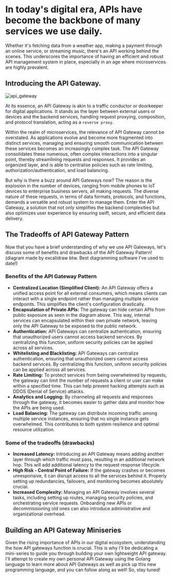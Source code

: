 # In today's digital era, APIs have become the backbone of many services we use daily.

Whether it's fetching data from a weather app, making a payment through an online service, or streaming music, there's an API working behind the scenes. This underscores the importance of having an efficient and robust API management system in place, especially in an age where microservices are highly prevalent.

## Introducing the API Gateway.

![api_gateway](/blogs/build-api-gateway-1/api-gateway-1.png)

At its essence, an API Gateway is akin to a traffic conductor or doorkeeper for digital applications. It stands as the layer between external users or devices and the backend services, handling request proxying, composition, and protocol translation, acting as a `reverse proxy`.

Within the realm of microservices, the relevance of API Gateway cannot be overstated. As applications evolve and become more fragmented into distinct services, managing and ensuring smooth communication between these services becomes an increasingly complex task. The API Gateway consolidates these numerous, often complex interactions into a singular point, thereby streamlining requests and responses. It provides an organized layer, and is able to centralise policies such as rate limiting, authorization/authentication, and load balancing.

But why is there a buzz around API Gateways now? The reason is the explosion in the number of devices, ranging from mobile phones to IoT devices to enterprise business servers, all making requests. The diverse nature of these requests, in terms of data formats, protocols, and functions, demands a versatile and robust system to manage them. Enter the API Gateway, a solution that not only simplifies the backend complexities but also optimizes user experience by ensuring swift, secure, and efficient data delivery.

## The Tradeoffs of API Gateway Pattern

Now that you have a brief understanding of why we use API Gateways, let's discuss some of benefits and drawbacks of the API Gateway Pattern! (diagram made by excalidraw btw. Best diagramming software I've used to date!)

### Benefits of the API Gateway Pattern

- **Centralized Location (Simplified Client):** An API Gateway offers a unified access point for all external consumers, which means clients can interact with a single endpoint rather than managing multiple service endpoints. This simplifies the client's configuration drastically.
- **Encapsulation of Private APIs:** The gateway can hide certain APIs from public exposure as seen in the diagram above. This way, internal services can encapsulated within their own private network, leaving only the API Gateway to be exposed to the public network.
- **Authentication:** API Gateways can centralize authentication, ensuring that unauthorized users cannot access backend services. By centralizing this function, uniform security policies can be applied across all services.
- **Whitelisting and Blacklisting:** API Gateways can centralize authentication, ensuring that unauthorized users cannot access backend services. By centralizing this function, uniform security policies can be applied across all services.
- **Rate Limiting:** To protect services from being overwhelmed by requests, the gateway can limit the number of requests a client or user can make within a specified time. This can help prevent hacking attempts such as DDOS (Denial of Service) attacks.
- **Analytics and Logging:** By channeling all requests and responses through the gateway, it becomes easier to gather data and monitor how the APIs are being used.
- **Load Balancing:** The gateway can distribute incoming traffic among multiple service instances, ensuring that no single instance gets overwhelmed. This contributes to both system resilience and optimal resource utilization.

### Some of the tradeoffs (drawbacks)

- **Increased Latency:** Introducing an API Gateway means adding another layer through which traffic must pass, resulting in an additional network hop. This will add additional latency to the request response lifecycle.
- **High Risk - Central Point of Failure:** If the gateway crashes or becomes unresponsive, it can disrupt access to all the services behind it. Properly setting up redundancies, failovers, and monitoring becomes absolutely crucial.
- **Increased Complexity:** Managing an API Gateway involves several tasks, including setting up routes, managing security policies, and orchestrating service requests. Onboarding new APIs or decommissioning old ones can also introduce administrative and organizational overhead.

## Building an API Gateway Miniseries

Given the rising importance of APIs in our digital ecosystem, understanding the how API gateways function is crucial. This is why I'll be dedicating a mini-series to guide you through building your own lightweight API gateway. I'll attempt to create my own personal API Gateway using the Golang language to learn more about API Gateways as well as pick up this new programming language, and you can follow along as well! So, stay tuned!
